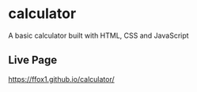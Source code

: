 # calculator
A basic calculator built with HTML, CSS and JavaScript

## Live Page
https://ffox1.github.io/calculator/
